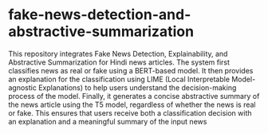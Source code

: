 # fake-news-detection-and-abstractive-summarization

This repository integrates Fake News Detection, Explainability, and Abstractive Summarization for Hindi news articles. The system first classifies news as real or fake using a BERT-based model. It then provides an explanation for the classification using LIME (Local Interpretable Model-agnostic Explanations) to help users understand the decision-making process of the model. Finally, it generates a concise abstractive summary of the news article using the T5 model, regardless of whether the news is real or fake. This ensures that users receive both a classification decision with an explanation and a meaningful summary of the input news
